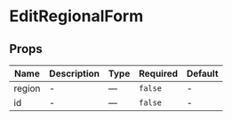 # EditRegionalForm

## Props

<!-- @vuese:EditRegionalForm:props:start -->
|Name|Description|Type|Required|Default|
|---|---|---|---|---|
|region|-|—|`false`|-|
|id|-|—|`false`|-|

<!-- @vuese:EditRegionalForm:props:end -->


